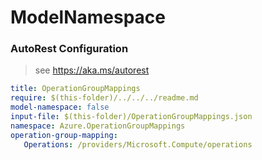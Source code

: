 # ModelNamespace
### AutoRest Configuration
> see https://aka.ms/autorest

``` yaml
title: OperationGroupMappings
require: $(this-folder)/../../../readme.md
model-namespace: false
input-file: $(this-folder)/OperationGroupMappings.json
namespace: Azure.OperationGroupMappings
operation-group-mapping:
   Operations: /providers/Microsoft.Compute/operations

```

